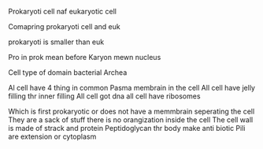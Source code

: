 
Prokaryoti  cell naf eukaryotic cell 

Comapring prokaryoti  cell and euk


prokaryoti is smaller than euk 

Pro in prok mean before 
Karyon mewn nucleus 

Cell type of domain bacterial 
Archea 

Al cell have 4 thing in common 
Pasma membrain in the cell 
All cell have jelly filling thr inner filling 
All cell got dna all cell have ribosomes 


Which is first prokaryotic or does not have a memmbrain seperating the cell 
They are a sack of stuff there is no orangization inside the cell 
The cell wall is made of strack and protein 
Peptidoglycan thr body make anti biotic 
Pili are extension or cytoplasm 
